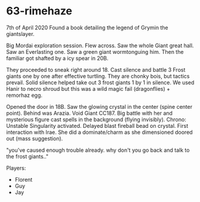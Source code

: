 # 63-rimehaze
7th of April 2020
Found a book detailing the legend of Grymin the giantslayer.

Big Mordai exploration session. Flew across. Saw the whole Giant great hall. Saw an Everlasting one. Saw a green giant wormtonguing him.
Then the familiar got shafted by a icy spear in 20B.

They proceeded to sneak right around 18. Cast silence and battle 3 Frost giants one by one after effective turtling. They are chonky bois, but tactics prevail.
Solid silence helped take out 3 frost giants 1 by 1 in silence. We used Hanir to necro shroud but this was a wild magic fail (dragonflies) + remorhaz egg.

Opened the door in 18B. Saw the glowing crystal in the center (spine center point). Behind was Arazia. Void Giant CC187.
Big battle with her and mysterious figure cast spells in the background (flying invisibly). Chrono: Unstable Singularity activated. Delayed blast fireball bead on crystal.
First interaction with Irae. She did a dominate/charm as she dimensioned doored out (mass suggestion).

"you've caused enough trouble already. why don't you go back and talk to the frost giants.."

Players:
- Florent
- Guy
- Jay

